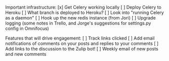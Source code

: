 Important infrastructure:
[x] Get Celery working locally
[ ] Deploy Celery to Heroku
    [ ] What branch is deployed to Heroku?
    [ ] Look into "running Celery as a daemon"
    [ ] Hook up the new redis instance (from Jori)
[ ] Upgrade logging (some notes in Trello, and Jorge's suggestions for settings.py config in Omnifocus)

Features that will drive engagement:
[ ] Track links clicked
[ ] Add email notifications of comments on your posts and replies to your comments
[ ] Add links to the discussion to the Zulip bot!
[ ] Weekly email of new posts and new comments
